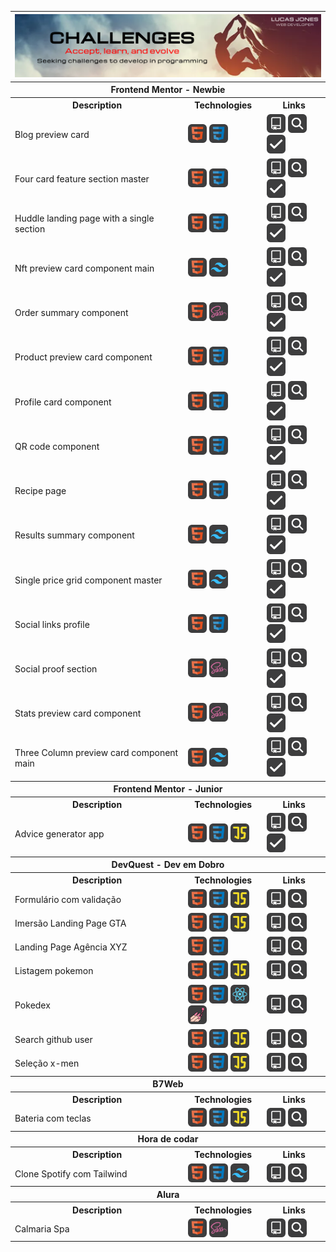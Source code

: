 <table width='100%'>
  <tr>
    <th colspan="3"><img src="https://raw.githubusercontent.com/LucasJCFreire/LucasJCFreire/main/assets/images/challenges_main.png" /></th>
  </tr>
  <tr>
    <th colspan="3">Frontend Mentor - Newbie</th>
  </tr>
  <tr>
    <th width= '55%'>Description</th>
    <th width= '25%'>Technologies</th>
    <th width= '20%'>Links</th>
  </tr>
  <tr>
    <td>Blog preview card</td>
    <td>
      <img
        width="30px"
        src="https://raw.githubusercontent.com/LucasJCFreire/LucasJCFreire/main/assets/images/html_large.svg"
      />
      <img
        width="30px"
        src="https://raw.githubusercontent.com/LucasJCFreire/LucasJCFreire/main/assets/images/css_large.svg"
      />
    </td>
    <td>
      <a
        href="https://github.com/LucasJCFreire/challenges/tree/main/frontend-mentor/01-newbie/blog-preview-card"
        ><img height='30px' src="https://raw.githubusercontent.com/LucasJCFreire/LucasJCFreire/main/assets/images/repository.svg"/></a
      >
      <a
        href="https://lucasjcfreire.github.io/challenges/frontend-mentor/01-newbie/blog-preview-card/"
        ><img height='30px' src="https://raw.githubusercontent.com/LucasJCFreire/LucasJCFreire/main/assets/images/check.svg"/></a
      >
      <a
        href="https://www.frontendmentor.io/solutions/organization-good-class-names-and-css-variables-P-VDI8euN0"
        ><img height='30px' src="https://raw.githubusercontent.com/LucasJCFreire/LucasJCFreire/main/assets/images/approved.svg"/></a
      >
    </td>
  </tr>
  <tr>
    <td>Four card feature section master</td>
    <td>
      <img
        width="30px"
        src="https://raw.githubusercontent.com/LucasJCFreire/LucasJCFreire/main/assets/images/html_large.svg"
      />
      <img
        width="30px"
        src="https://raw.githubusercontent.com/LucasJCFreire/LucasJCFreire/main/assets/images/css_large.svg"
      />
    </td>
    <td>
      <a
        href="https://github.com/LucasJCFreire/challenges/tree/main/frontend-mentor/01-newbie/four-card-feature-section-master"
        ><img height='30px' src="https://raw.githubusercontent.com/LucasJCFreire/LucasJCFreire/main/assets/images/repository.svg"/></a
      >
      <a
        href="https://lucasjcfreire.github.io/challenges/frontend-mentor/01-newbie/four-card-feature-section-master/"
        ><img height='30px' src="https://raw.githubusercontent.com/LucasJCFreire/LucasJCFreire/main/assets/images/check.svg"/></a
      >
      <a
        href="https://www.frontendmentor.io/solutions/quality-class-names-css-variables-and-meticulous-organization-8znJHbRod-"
        ><img height='30px' src="https://raw.githubusercontent.com/LucasJCFreire/LucasJCFreire/main/assets/images/approved.svg"/></a
      >
    </td>
  </tr>
  <tr>
    <td>Huddle landing page with a single section</td>
    <td>
      <img
        width="30px"
        src="https://raw.githubusercontent.com/LucasJCFreire/LucasJCFreire/main/assets/images/html_large.svg"
      />
      <img
        width="30px"
        src="https://raw.githubusercontent.com/LucasJCFreire/LucasJCFreire/main/assets/images/css_large.svg"
      />
    </td>
    <td>
      <a
        href="https://github.com/LucasJCFreire/challenges/tree/main/frontend-mentor/01-newbie/lp-huddle"
        ><img height='30px' src="https://raw.githubusercontent.com/LucasJCFreire/LucasJCFreire/main/assets/images/repository.svg"/></a
      >
      <a
        href="https://lucasjcfreire.github.io/challenges/frontend-mentor/01-newbie/lp-huddle/"
        ><img height='30px' src="https://raw.githubusercontent.com/LucasJCFreire/LucasJCFreire/main/assets/images/check.svg"/></a
      >
      <a
        href="https://www.frontendmentor.io/solutions/used-grid-and-flexbox-techniques-to-create-the-responsive-layout-WV8VbJ7Mix"
        ><img height='30px' src="https://raw.githubusercontent.com/LucasJCFreire/LucasJCFreire/main/assets/images/approved.svg"/></a
      >
    </td>
  </tr>
  <tr>
    <td>Nft preview card component main</td>
    <td>
      <img
        width="30px"
        src="https://raw.githubusercontent.com/LucasJCFreire/LucasJCFreire/main/assets/images/html_large.svg"
      />
      <img
        width="30px"
        src="https://raw.githubusercontent.com/LucasJCFreire/LucasJCFreire/main/assets/images/tailwind_large.svg"
      />
    </td>
    <td>
      <a
        href="https://github.com/LucasJCFreire/challenges/tree/main/frontend-mentor/01-newbie/nft-preview-card-component-main"
        ><img height='30px' src="https://raw.githubusercontent.com/LucasJCFreire/LucasJCFreire/main/assets/images/repository.svg"/></a
      >
      <a
        href="https://lucasjcfreire.github.io/challenges/frontend-mentor/01-newbie/nft-preview-card-component-main/"
        ><img height='30px' src="https://raw.githubusercontent.com/LucasJCFreire/LucasJCFreire/main/assets/images/check.svg"/></a
      >
      <a
        href="https://www.frontendmentor.io/solutions/practicing-tailwind-by-cdn-Ly80f5B9sA"
        ><img height='30px' src="https://raw.githubusercontent.com/LucasJCFreire/LucasJCFreire/main/assets/images/approved.svg"/></a
      >
    </td>
  </tr>
  <tr>
    <td>Order summary component</td>
    <td>
      <img
        width="30px"
        src="https://raw.githubusercontent.com/LucasJCFreire/LucasJCFreire/main/assets/images/html_large.svg"
      />
      <img
        width="30px"
        src="https://raw.githubusercontent.com/LucasJCFreire/LucasJCFreire/main/assets/images/sass_large.svg"
      />
    </td>
    <td>
      <a
        href="https://github.com/LucasJCFreire/challenges/tree/main/frontend-mentor/01-newbie/order-summary-component-main"
        ><img height='30px' src="https://raw.githubusercontent.com/LucasJCFreire/LucasJCFreire/main/assets/images/repository.svg"/></a
      >
      <a
        href="https://lucasjcfreire.github.io/challenges/frontend-mentor/01-newbie/order-summary-component-main/"
        ><img height='30px' src="https://raw.githubusercontent.com/LucasJCFreire/LucasJCFreire/main/assets/images/check.svg"/></a
      >
      <a
        href="https://www.frontendmentor.io/solutions/practicing-sass---partials-mixins-and-variables-OaP5D4SE_7"
        ><img height='30px' src="https://raw.githubusercontent.com/LucasJCFreire/LucasJCFreire/main/assets/images/approved.svg"/></a
      >
    </td>
  </tr>
  <tr>
    <td>Product preview card component</td>
    <td>
      <img
        width="30px"
        src="https://raw.githubusercontent.com/LucasJCFreire/LucasJCFreire/main/assets/images/html_large.svg"
      />
      <img
        width="30px"
        src="https://raw.githubusercontent.com/LucasJCFreire/LucasJCFreire/main/assets/images/css_large.svg"
      />
    </td>
    <td>
      <a
        href="https://github.com/LucasJCFreire/challenges/tree/main/frontend-mentor/01-newbie/product-preview-card-component"
        ><img height='30px' src="https://raw.githubusercontent.com/LucasJCFreire/LucasJCFreire/main/assets/images/repository.svg"/></a
      >
      <a
        href="https://lucasjcfreire.github.io/challenges/frontend-mentor/01-newbie/product-preview-card-component/"
        ><img height='30px' src="https://raw.githubusercontent.com/LucasJCFreire/LucasJCFreire/main/assets/images/check.svg"/></a
      >
      <a
        href="https://www.frontendmentor.io/solutions/responsive-landing-page-using-flexbox-picture-and-variables-css-Wq0Z0JqLKp"
        ><img height='30px' src="https://raw.githubusercontent.com/LucasJCFreire/LucasJCFreire/main/assets/images/approved.svg"/></a
      >
    </td>
  </tr>
  <tr>
    <td>Profile card component</td>
    <td>
      <img
        width="30px"
        src="https://raw.githubusercontent.com/LucasJCFreire/LucasJCFreire/main/assets/images/html_large.svg"
      />
      <img
        width="30px"
        src="https://raw.githubusercontent.com/LucasJCFreire/LucasJCFreire/main/assets/images/css_large.svg"
      />
    </td>
    <td>
      <a
        href="https://github.com/LucasJCFreire/challenges/tree/main/frontend-mentor/01-newbie/profile-card"
        ><img height='30px' src="https://raw.githubusercontent.com/LucasJCFreire/LucasJCFreire/main/assets/images/repository.svg"/></a
      >
      <a
        href="https://lucasjcfreire.github.io/challenges/frontend-mentor/01-newbie/profile-card/"
        ><img height='30px' src="https://raw.githubusercontent.com/LucasJCFreire/LucasJCFreire/main/assets/images/check.svg"/></a
      >
      <a
        href="https://www.frontendmentor.io/solutions/clean-and-organized-code-facilitates-styling-KRgMBPuGsy"
        ><img height='30px' src="https://raw.githubusercontent.com/LucasJCFreire/LucasJCFreire/main/assets/images/approved.svg"/></a
      >
    </td>
  </tr>
  <tr>
    <td>QR code component</td>
    <td>
      <img
        width="30px"
        src="https://raw.githubusercontent.com/LucasJCFreire/LucasJCFreire/main/assets/images/html_large.svg"
      />
      <img
        width="30px"
        src="https://raw.githubusercontent.com/LucasJCFreire/LucasJCFreire/main/assets/images/css_large.svg"
      />
    </td>
    <td>
      <a
        href="https://github.com/LucasJCFreire/challenges/tree/main/frontend-mentor/01-newbie/qr-code"
        ><img height='30px' src="https://raw.githubusercontent.com/LucasJCFreire/LucasJCFreire/main/assets/images/repository.svg"/></a
      >
      <a
        href="https://lucasjcfreire.github.io/challenges/frontend-mentor/01-newbie/qr-code/"
        ><img height='30px' src="https://raw.githubusercontent.com/LucasJCFreire/LucasJCFreire/main/assets/images/check.svg"/></a
      >
      <a
        href="https://www.frontendmentor.io/solutions/clean-and-organized-code-facilitates-styling-7K8VSnV18T"
        ><img height='30px' src="https://raw.githubusercontent.com/LucasJCFreire/LucasJCFreire/main/assets/images/approved.svg"/></a
      >
    </td>
  </tr>
  <tr>
    <td>Recipe page</td>
    <td>
      <img
        width="30px"
        src="https://raw.githubusercontent.com/LucasJCFreire/LucasJCFreire/main/assets/images/html_large.svg"
      />
      <img
        width="30px"
        src="https://raw.githubusercontent.com/LucasJCFreire/LucasJCFreire/main/assets/images/css_large.svg"
      />
    </td>
    <td>
      <a
        href="https://github.com/LucasJCFreire/challenges/tree/main/frontend-mentor/01-newbie/recipe-page"
        ><img height='30px' src="https://raw.githubusercontent.com/LucasJCFreire/LucasJCFreire/main/assets/images/repository.svg"/></a
      >
      <a
        href="https://lucasjcfreire.github.io/challenges/frontend-mentor/01-newbie/recipe-page/"
        ><img height='30px' src="https://raw.githubusercontent.com/LucasJCFreire/LucasJCFreire/main/assets/images/check.svg"/></a
      >
      <a
        href="https://www.frontendmentor.io/solutions/used-div-for-clearer-styling-and-code-organization-a9Zjb6fMnD"
        ><img height='30px' src="https://raw.githubusercontent.com/LucasJCFreire/LucasJCFreire/main/assets/images/approved.svg"/></a
      >
    </td>
  </tr>
  <tr>
    <td>Results summary component</td>
    <td>
      <img
        width="30px"
        src="https://raw.githubusercontent.com/LucasJCFreire/LucasJCFreire/main/assets/images/html_large.svg"
      />
      <img
        width="30px"
        src="https://raw.githubusercontent.com/LucasJCFreire/LucasJCFreire/main/assets/images/tailwind_large.svg"
      />
    </td>
    <td>
      <a
        href="https://github.com/LucasJCFreire/challenges/tree/main/frontend-mentor/01-newbie/results-summary-component-main/"
        ><img height='30px' src="https://raw.githubusercontent.com/LucasJCFreire/LucasJCFreire/main/assets/images/repository.svg"/></a
      >
      <a
        href="https://lucasjcfreire.github.io/challenges/frontend-mentor/01-newbie/results-summary-component-main/"
        ><img height='30px' src="https://raw.githubusercontent.com/LucasJCFreire/LucasJCFreire/main/assets/images/check.svg"/></a
      >
      <a
        href="https://www.frontendmentor.io/solutions/practicing-tailwind-creating-components-and-variables-NkPLmPLu4o"
        ><img height='30px' src="https://raw.githubusercontent.com/LucasJCFreire/LucasJCFreire/main/assets/images/approved.svg"/></a
      >
    </td>
  </tr>
  <tr>
    <td>Single price grid component master</td>
    <td>
      <img
        width="30px"
        src="https://raw.githubusercontent.com/LucasJCFreire/LucasJCFreire/main/assets/images/html_large.svg"
      />
      <img
        width="30px"
        src="https://raw.githubusercontent.com/LucasJCFreire/LucasJCFreire/main/assets/images/tailwind_large.svg"
      />
    </td>
    <td>
      <a
        href="https://github.com/LucasJCFreire/challenges/tree/main/frontend-mentor/01-newbie/single-price-grid-component-master"
        ><img height='30px' src="https://raw.githubusercontent.com/LucasJCFreire/LucasJCFreire/main/assets/images/repository.svg"/></a
      >
      <a
        href="https://lucasjcfreire.github.io/challenges/frontend-mentor/01-newbie/single-price-grid-component-master/"
        ><img height='30px' src="https://raw.githubusercontent.com/LucasJCFreire/LucasJCFreire/main/assets/images/check.svg"/></a
      >
      <a
        href="https://www.frontendmentor.io/solutions/practicing-tailwind-creating-components-and-variables-N1sLPXmRkz"
        ><img height='30px' src="https://raw.githubusercontent.com/LucasJCFreire/LucasJCFreire/main/assets/images/approved.svg"/></a
      >
    </td>
  </tr>
  <tr>
    <td>Social links profile</td>
    <td>
      <img
        width="30px"
        src="https://raw.githubusercontent.com/LucasJCFreire/LucasJCFreire/main/assets/images/html_large.svg"
      />
      <img
        width="30px"
        src="https://raw.githubusercontent.com/LucasJCFreire/LucasJCFreire/main/assets/images/css_large.svg"
      />
    </td>
    <td>
      <a
        href="https://github.com/LucasJCFreire/challenges/tree/main/frontend-mentor/01-newbie/social-links-profile"
        ><img height='30px' src="https://raw.githubusercontent.com/LucasJCFreire/LucasJCFreire/main/assets/images/repository.svg"/></a>
      <a
        href="https://lucasjcfreire.github.io/challenges/frontend-mentor/01-newbie/social-links-profile/"
        ><img height='30px' src="https://raw.githubusercontent.com/LucasJCFreire/LucasJCFreire/main/assets/images/check.svg"/></a
      >
      <a
        href="https://www.frontendmentor.io/solutions/organization-good-class-names-and-css-variables-prXZp-dr1a"
        ><img height='30px' src="https://raw.githubusercontent.com/LucasJCFreire/LucasJCFreire/main/assets/images/approved.svg"/></a
      >
    </td>
  </tr>
  <tr>
    <td>Social proof section</td>
    <td>
      <img
        width="30px"
        src="https://raw.githubusercontent.com/LucasJCFreire/LucasJCFreire/main/assets/images/html_large.svg"
      />
      <img
        width="30px"
        src="https://raw.githubusercontent.com/LucasJCFreire/LucasJCFreire/main/assets/images/sass_large.svg"
      />
    </td>
    <td>
      <a
        href="https://github.com/LucasJCFreire/challenges/tree/main/frontend-mentor/01-newbie/social-proof-section-master"
        ><img height='30px' src="https://raw.githubusercontent.com/LucasJCFreire/LucasJCFreire/main/assets/images/repository.svg"/></a
      >
      <a
        href="https://lucasjcfreire.github.io/challenges/frontend-mentor/01-newbie/social-proof-section-master/"
        ><img height='30px' src="https://raw.githubusercontent.com/LucasJCFreire/LucasJCFreire/main/assets/images/check.svg"/></a
      >
      <a
        href="https://www.frontendmentor.io/solutions/practicing-sass---partials-mixins-and-variables-3f4-RW-gtR"
        ><img height='30px' src="https://raw.githubusercontent.com/LucasJCFreire/LucasJCFreire/main/assets/images/approved.svg"/></a
      >
    </td>
  </tr>
  <tr>
    <td>Stats preview card component</td>
    <td>
      <img
        width="30px"
        src="https://raw.githubusercontent.com/LucasJCFreire/LucasJCFreire/main/assets/images/html_large.svg"
      />
      <img
        width="30px"
        src="https://raw.githubusercontent.com/LucasJCFreire/LucasJCFreire/main/assets/images/sass_large.svg"
      />
    </td>
    <td>
      <a
        href="https://github.com/LucasJCFreire/challenges/tree/main/frontend-mentor/01-newbie/stats-preview-card-component-main"
        ><img height='30px' src="https://raw.githubusercontent.com/LucasJCFreire/LucasJCFreire/main/assets/images/repository.svg"/></a
      >
      <a
        href="https://lucasjcfreire.github.io/challenges/frontend-mentor/01-newbie/stats-preview-card-component-main/"
        ><img height='30px' src="https://raw.githubusercontent.com/LucasJCFreire/LucasJCFreire/main/assets/images/check.svg"/></a
      >
      <a
        href="https://www.frontendmentor.io/solutions/practicing-sass---partials-mixins-and-variables-skmC2aHF2Q"
        ><img height='30px' src="https://raw.githubusercontent.com/LucasJCFreire/LucasJCFreire/main/assets/images/approved.svg"/></a
      >
    </td>
  </tr>
  <tr>
    <td>Three Column preview card component main</td>
    <td>
      <img
        width="30px"
        src="https://raw.githubusercontent.com/LucasJCFreire/LucasJCFreire/main/assets/images/html_large.svg"
      />
      <img
        width="30px"
        src="https://raw.githubusercontent.com/LucasJCFreire/LucasJCFreire/main/assets/images/tailwind_large.svg"
      />
    </td>
    <td>
      <a
        href="https://github.com/LucasJCFreire/challenges/tree/main/frontend-mentor/01-newbie/three-column-preview-card-component-main"
        ><img height='30px' src="https://raw.githubusercontent.com/LucasJCFreire/LucasJCFreire/main/assets/images/repository.svg"/></a
      >
      <a
        href="https://lucasjcfreire.github.io/challenges/frontend-mentor/01-newbie/three-column-preview-card-component-main/"
        ><img height='30px' src="https://raw.githubusercontent.com/LucasJCFreire/LucasJCFreire/main/assets/images/check.svg"/></a
      >
      <a
        href="https://www.frontendmentor.io/solutions/practicing-tailwind-creating-components-and-variables-onaUl6w8Vz"
        ><img height='30px' src="https://raw.githubusercontent.com/LucasJCFreire/LucasJCFreire/main/assets/images/approved.svg"/></a
      >
    </td>
  </tr>
  <tr>
    <th colspan="3">Frontend Mentor - Junior</th>
  </tr>
  <tr>
    <th>Description</th>
    <th>Technologies</th>
    <th>Links</th>
  </tr>
  <tr>
    <td>Advice generator app</td>
    <td>
      <img
        width="30px"
        src="https://raw.githubusercontent.com/LucasJCFreire/LucasJCFreire/main/assets/images/html_large.svg"
      />
      <img
        width="30px"
        src="https://raw.githubusercontent.com/LucasJCFreire/LucasJCFreire/main/assets/images/css_large.svg"
      />
      <img
        width="30px"
        src="https://raw.githubusercontent.com/LucasJCFreire/LucasJCFreire/main/assets/images/javascript_large.svg"
      />
    </td>
    <td>
      <a
        href="https://github.com/LucasJCFreire/challenges/tree/main/frontend-mentor/02-junior/advice-generator"
        ><img height='30px' src="https://raw.githubusercontent.com/LucasJCFreire/LucasJCFreire/main/assets/images/repository.svg"/></a
      >
      <a
        href="https://lucasjcfreire.github.io/challenges/frontend-mentor/02-junior/advice-generator/"
        ><img height='30px' src="https://raw.githubusercontent.com/LucasJCFreire/LucasJCFreire/main/assets/images/check.svg"/></a
      >
      <a
        href="https://www.frontendmentor.io/solutions/organization-html-css-and-javascript-9lAtYXxnGA"
        ><img height='30px' src="https://raw.githubusercontent.com/LucasJCFreire/LucasJCFreire/main/assets/images/approved.svg"/></a
      >
    </td>
  </tr>
  <tr>
    <th colspan="3">DevQuest - Dev em Dobro</th>
  </tr>
  <tr>
    <th>Description</th>
    <th>Technologies</th>
    <th>Links</th>
  </tr>
  <tr>
    <td>Formulário com validação</td>
    <td>
      <img
        width="30px"
        src="https://raw.githubusercontent.com/LucasJCFreire/LucasJCFreire/main/assets/images/html_large.svg"
      />
      <img
        width="30px"
        src="https://raw.githubusercontent.com/LucasJCFreire/LucasJCFreire/main/assets/images/css_large.svg"
      />
      <img
        width="30px"
        src="https://raw.githubusercontent.com/LucasJCFreire/LucasJCFreire/main/assets/images/javascript_large.svg"
      />
    </td>
    <td>
      <a
        href="https://github.com/LucasJCFreire/challenges/tree/main/dev-quest/formulario-com-validacao"
        ><img height='30px' src="https://raw.githubusercontent.com/LucasJCFreire/LucasJCFreire/main/assets/images/repository.svg"/></a
      >
      <a
        href="https://lucasjcfreire.github.io/challenges/dev-quest/formulario-com-validacao/"
        ><img height='30px' src="https://raw.githubusercontent.com/LucasJCFreire/LucasJCFreire/main/assets/images/check.svg"/></a
      >
    </td>
  </tr>
  <tr>
    <td>Imersão Landing Page GTA</td>
    <td>
      <img
        width="30px"
        src="https://raw.githubusercontent.com/LucasJCFreire/LucasJCFreire/main/assets/images/html_large.svg"
      />
      <img
        width="30px"
        src="https://raw.githubusercontent.com/LucasJCFreire/LucasJCFreire/main/assets/images/css_large.svg"
      />
      <img
        width="30px"
        src="https://raw.githubusercontent.com/LucasJCFreire/LucasJCFreire/main/assets/images/javascript_large.svg"
      />
    </td>
    <td>
      <a
        href="https://github.com/LucasJCFreire/challenges/tree/main/dev-quest/imersao-site-gta"
        ><img height='30px' src="https://raw.githubusercontent.com/LucasJCFreire/LucasJCFreire/main/assets/images/repository.svg"/></a
      >
      <a
        href="https://lucasjcfreire.github.io/challenges/dev-quest/imersao-site-gta"
        ><img height='30px' src="https://raw.githubusercontent.com/LucasJCFreire/LucasJCFreire/main/assets/images/check.svg"/></a
      >
    </td>
  </tr>
  <tr>
    <td>Landing Page Agência XYZ</td>
    <td>
      <img
        width="30px"
        src="https://raw.githubusercontent.com/LucasJCFreire/LucasJCFreire/main/assets/images/html_large.svg"
      />
      <img
        width="30px"
        src="https://raw.githubusercontent.com/LucasJCFreire/LucasJCFreire/main/assets/images/css_large.svg"
      />
    </td>
    <td>
      <a
        href="https://github.com/LucasJCFreire/challenges/tree/main/dev-quest/landing-page-agencia-xyz"
        ><img height='30px' src="https://raw.githubusercontent.com/LucasJCFreire/LucasJCFreire/main/assets/images/repository.svg"/></a
      >
      <a
        href="https://lucasjcfreire.github.io/challenges/dev-quest/landing-page-agencia-xyz"
        ><img height='30px' src="https://raw.githubusercontent.com/LucasJCFreire/LucasJCFreire/main/assets/images/check.svg"/></a
      >
    </td>
  </tr>
  <tr>
    <td>Listagem pokemon</td>
    <td>
      <img
        width="30px"
        src="https://raw.githubusercontent.com/LucasJCFreire/LucasJCFreire/main/assets/images/html_large.svg"
      />
      <img
        width="30px"
        src="https://raw.githubusercontent.com/LucasJCFreire/LucasJCFreire/main/assets/images/css_large.svg"
      />
      <img
        width="30px"
        src="https://raw.githubusercontent.com/LucasJCFreire/LucasJCFreire/main/assets/images/javascript_large.svg"
      />
    </td>
    <td>
      <a
        href="https://github.com/LucasJCFreire/challenges/tree/main/dev-quest/listagem-pokemon"
        ><img height='30px' src="https://raw.githubusercontent.com/LucasJCFreire/LucasJCFreire/main/assets/images/repository.svg"/></a
      >
      <a
        href="https://lucasjcfreire.github.io/challenges/dev-quest/listagem-pokemon"
        ><img height='30px' src="https://raw.githubusercontent.com/LucasJCFreire/LucasJCFreire/main/assets/images/check.svg"/></a
      >
    </td>
  </tr>
  <tr>
    <td>Pokedex</td>
    <td>
      <img
        width="30px"
        src="https://raw.githubusercontent.com/LucasJCFreire/LucasJCFreire/main/assets/images/html_large.svg"
      />
      <img
        width="30px"
        src="https://raw.githubusercontent.com/LucasJCFreire/LucasJCFreire/main/assets/images/css_large.svg"
      />
      <img
        width="30px"
        src="https://raw.githubusercontent.com/LucasJCFreire/LucasJCFreire/main/assets/images/react_large.svg"
      />
      <img
        width="30px"
        src="https://raw.githubusercontent.com/LucasJCFreire/LucasJCFreire/main/assets/images/styled_large.svg"
      />
    </td>
    <td>
      <a
        href="https://github.com/LucasJCFreire/challenges/tree/main/dev-quest/pokedex"
        ><img height='30px' src="https://raw.githubusercontent.com/LucasJCFreire/LucasJCFreire/main/assets/images/repository.svg"/></a
      >
      <a
        href="https://challenges-six-xi.vercel.app/"
        ><img height='30px' src="https://raw.githubusercontent.com/LucasJCFreire/LucasJCFreire/main/assets/images/check.svg"/></a
      >
    </td>
  </tr>
  <tr>
    <td>Search github user</td>
    <td>
      <img
        width="30px"
        src="https://raw.githubusercontent.com/LucasJCFreire/LucasJCFreire/main/assets/images/html_large.svg"
      />
      <img
        width="30px"
        src="https://raw.githubusercontent.com/LucasJCFreire/LucasJCFreire/main/assets/images/css_large.svg"
      />
      <img
        width="30px"
        src="https://raw.githubusercontent.com/LucasJCFreire/LucasJCFreire/main/assets/images/javascript_large.svg"
      />
    </td>
    <td>
      <a
        href="https://github.com/LucasJCFreire/challenges/tree/main/dev-quest/search-github-user"
        ><img height='30px' src="https://raw.githubusercontent.com/LucasJCFreire/LucasJCFreire/main/assets/images/repository.svg"/></a
      >
      <a
        href="https://lucasjcfreire.github.io/challenges/dev-quest/search-github-user"
        ><img height='30px' src="https://raw.githubusercontent.com/LucasJCFreire/LucasJCFreire/main/assets/images/check.svg"/></a
      >
    </td>
  </tr>
  <tr>
    <td>Seleção x-men</td>
    <td>
      <img
        width="30px"
        src="https://raw.githubusercontent.com/LucasJCFreire/LucasJCFreire/main/assets/images/html_large.svg"
      />
      <img
        width="30px"
        src="https://raw.githubusercontent.com/LucasJCFreire/LucasJCFreire/main/assets/images/css_large.svg"
      />
      <img
        width="30px"
        src="https://raw.githubusercontent.com/LucasJCFreire/LucasJCFreire/main/assets/images/javascript_large.svg"
      />
    </td>
    <td>
      <a
        href="https://github.com/LucasJCFreire/challenges/tree/main/dev-quest/selecao-xmen"
        ><img height='30px' src="https://raw.githubusercontent.com/LucasJCFreire/LucasJCFreire/main/assets/images/repository.svg"/></a
      >
      <a
        href="https://lucasjcfreire.github.io/challenges/dev-quest/selecao-xmen"
        ><img height='30px' src="https://raw.githubusercontent.com/LucasJCFreire/LucasJCFreire/main/assets/images/check.svg"/></a
      >
    </td>
  </tr>
  <tr>
    <th colspan="3">B7Web</th>
  </tr>
  <tr>
    <th>Description</th>
    <th>Technologies</th>
    <th>Links</th>
  </tr>
  <tr>
    <td>Bateria com teclas</td>
    <td>
      <img
        width="30px"
        src="https://raw.githubusercontent.com/LucasJCFreire/LucasJCFreire/main/assets/images/html_large.svg"
      />
      <img
        width="30px"
        src="https://raw.githubusercontent.com/LucasJCFreire/LucasJCFreire/main/assets/images/css_large.svg"
      />
      <img
        width="30px"
        src="https://raw.githubusercontent.com/LucasJCFreire/LucasJCFreire/main/assets/images/javascript_large.svg"
      />
    </td>
    <td>
      <a
        href="https://github.com/LucasJCFreire/challenges/tree/main/b7-web/bateria-com-teclas"
        ><img height='30px' src="https://raw.githubusercontent.com/LucasJCFreire/LucasJCFreire/main/assets/images/repository.svg"/></a
      >
      <a
        href="https://lucasjcfreire.github.io/challenges/b7-web/bateria-com-teclas"
        ><img height='30px' src="https://raw.githubusercontent.com/LucasJCFreire/LucasJCFreire/main/assets/images/check.svg"/></a
      >
    </td>
  </tr>
  <tr>
    <th colspan="3">Hora de codar</th>
  </tr>
  <tr>
    <th>Description</th>
    <th>Technologies</th>
    <th>Links</th>
  </tr>
  <tr>
    <td>Clone Spotify com Tailwind</td>
    <td>
      <img
        width="30px"
        src="https://raw.githubusercontent.com/LucasJCFreire/LucasJCFreire/main/assets/images/html_large.svg"
      />
      <img
        width="30px"
        src="https://raw.githubusercontent.com/LucasJCFreire/LucasJCFreire/main/assets/images/css_large.svg"
      />
      <img
        width="30px"
        src="https://raw.githubusercontent.com/LucasJCFreire/LucasJCFreire/main/assets/images/tailwind_large.svg"
      />
    </td>
    <td>
      <a
        href="https://github.com/LucasJCFreire/challenges/tree/main/hora-de-codar/clone-spotify-tailwind"
        ><img height='30px' src="https://raw.githubusercontent.com/LucasJCFreire/LucasJCFreire/main/assets/images/repository.svg"/></a
      >
      <a
        href="https://lucasjcfreire.github.io/challenges/hora-de-codar/clone-spotify-tailwind"
        ><img height='30px' src="https://raw.githubusercontent.com/LucasJCFreire/LucasJCFreire/main/assets/images/check.svg"/></a
      >
    </td>
  </tr>
  <tr>
    <th colspan="3">Alura</th>
  </tr>
  <tr>
    <th>Description</th>
    <th>Technologies</th>
    <th>Links</th>
  </tr>
  <tr>
    <td>Calmaria Spa</td>
    <td>
      <img
        width="30px"
        src="https://raw.githubusercontent.com/LucasJCFreire/LucasJCFreire/main/assets/images/html_large.svg"
      />
      <img
        width="30px"
        src="https://raw.githubusercontent.com/LucasJCFreire/LucasJCFreire/main/assets/images/sass_large.svg"
      />
    </td>
    <td>
      <a
        href="https://github.com/LucasJCFreire/challenges/tree/main/alura/calmaria-spa"
        ><img height='30px' src="https://raw.githubusercontent.com/LucasJCFreire/LucasJCFreire/main/assets/images/repository.svg"/></a
      >
      <a
        href="https://lucasjcfreire.github.io/challenges/alura/calmaria-spa"
        ><img height='30px' src="https://raw.githubusercontent.com/LucasJCFreire/LucasJCFreire/main/assets/images/check.svg"/></a
      >
    </td>
  </tr>
</table>
